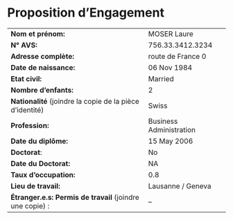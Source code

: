 Proposition d’Engagement
================

|                                                           |                         |
| --------------------------------------------------------- | ----------------------- |
| **Nom et prénom:**                                        | MOSER Laure             |
| **N° AVS:**                                               | 756.33.3412.3234        |
| **Adresse complète:**                                     | route de France 0       |
| **Date de naissance:**                                    | 06 Nov 1984             |
| **Etat civil:**                                           | Married                 |
| **Nombre d’enfants:**                                     | 2                       |
| **Nationalité** (joindre la copie de la pièce d’identité) | Swiss                   |
| **Profession:**                                           | Business Administration |
| **Date du diplôme:**                                      | 15 May 2006             |
| **Doctorat**:                                             | No                      |
| **Date du Doctorat:**                                     | NA                      |
| **Taux d’occupation:**                                    | 0.8                     |
| **Lieu de travail:**                                      | Lausanne / Geneva       |
| **Étranger.e.s: Permis de travail** (joindre une copie) : | –                       |

